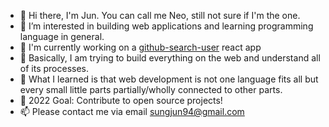 - 👋 Hi there, I'm Jun. You can call me Neo, still not sure if I'm the one. 
- 👀 I’m interested in building web applications and learning programming language in general. 
- :muscle: I'm currently working on a [github-search-user](https://github.com/hwangs12/starter-project-react-github-search-users) react app
- 🌱 Basically, I am trying to build everything on the web and understand all of its processes. 
- 💞️ What I learned is that web development is not one language fits all but every small little parts partially/wholly connected to other parts. 
- :lemon: 2022 Goal: Contribute to open source projects!
- 📫 Please contact me via email sungjun94@gmail.com

<!---
hwangs12/hwangs12 is a ✨ special ✨ repository because its `README.md` (this file) appears on your GitHub profile.
You can click the Preview link to take a look at your changes.
--->
